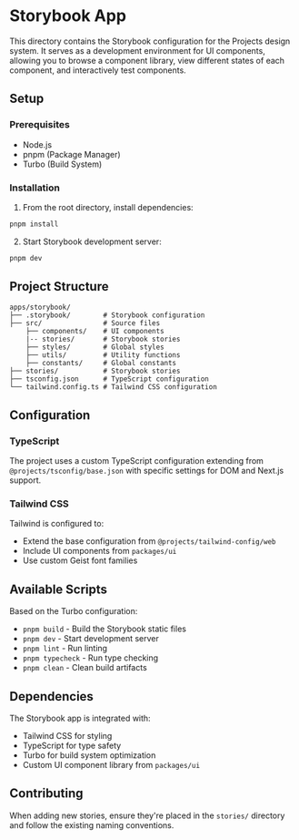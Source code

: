 # Storybook App

This directory contains the Storybook configuration for the Projects design system. It serves as a development environment for UI components, allowing you to browse a component library, view different states of each component, and interactively test components.

## Setup

### Prerequisites

- Node.js
- pnpm (Package Manager)
- Turbo (Build System)

### Installation

1. From the root directory, install dependencies:

```bash
pnpm install
```

2. Start Storybook development server:

```bash
pnpm dev
```

## Project Structure

```
apps/storybook/
├── .storybook/        # Storybook configuration
├── src/               # Source files
    ├── components/    # UI components
    |-- stories/       # Storybook stories
    ├── styles/        # Global styles
    ├── utils/         # Utility functions
    ├── constants/     # Global constants
├── stories/           # Storybook stories
├── tsconfig.json      # TypeScript configuration
└── tailwind.config.ts # Tailwind CSS configuration
```

## Configuration

### TypeScript

The project uses a custom TypeScript configuration extending from `@projects/tsconfig/base.json` with specific settings for DOM and Next.js support.

### Tailwind CSS

Tailwind is configured to:

- Extend the base configuration from `@projects/tailwind-config/web`
- Include UI components from `packages/ui`
- Use custom Geist font families

## Available Scripts

Based on the Turbo configuration:

- `pnpm build` - Build the Storybook static files
- `pnpm dev` - Start development server
- `pnpm lint` - Run linting
- `pnpm typecheck` - Run type checking
- `pnpm clean` - Clean build artifacts

## Dependencies

The Storybook app is integrated with:

- Tailwind CSS for styling
- TypeScript for type safety
- Turbo for build system optimization
- Custom UI component library from `packages/ui`

## Contributing

When adding new stories, ensure they're placed in the `stories/` directory and follow the existing naming conventions.
